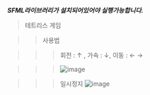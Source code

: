 ***SFML라이브러리가 설치되어있어야 실행가능합니다.***

> 테트리스 게임

>> 사용법

>>> 회전 : ↑ , 가속 : ↓, 이동 : ← →

>>> ![image](https://user-images.githubusercontent.com/60818059/104114068-95702100-5343-11eb-9c03-ebaac2b535be.png)

>>> 일시정지
>>> ![image](https://user-images.githubusercontent.com/60818059/104114093-c18ba200-5343-11eb-8a24-fd58d07b25c4.png)




